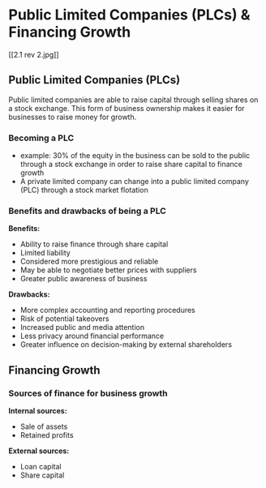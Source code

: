 # Public Limited Companies (PLCs) & Financing Growth

[[2.1 rev 2.jpg]]

## Public Limited Companies (PLCs)
Public limited companies are able to raise capital through selling shares on a stock exchange. This form of business ownership makes it easier for businesses to raise money for growth.

### Becoming a PLC
- example: 30% of the equity in the business can be sold to the public through a stock exchange in order to raise share capital to finance growth
- A private limited company can change into a public limited company (PLC) through a stock market flotation

### Benefits and drawbacks of being a PLC
**Benefits:**
- Ability to raise finance through share capital
- Limited liability
- Considered more prestigious and reliable
- May be able to negotiate better prices with suppliers
- Greater public awareness of business

**Drawbacks:**
- More complex accounting and reporting procedures
- Risk of potential takeovers
- Increased public and media attention
- Less privacy around financial performance
- Greater influence on decision-making by external shareholders

## Financing Growth

### Sources of finance for business growth

**Internal sources:**
- Sale of assets
- Retained profits

**External sources:**
- Loan capital
- Share capital
